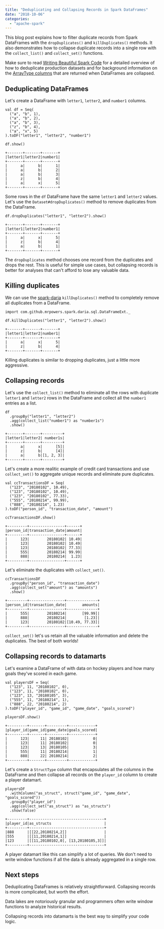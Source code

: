 ```yaml
---
title: "Deduplicating and Collapsing Records in Spark DataFrames"
date: "2018-10-06"
categories: 
  - "apache-spark"
---
```


This blog post explains how to filter duplicate records from Spark DataFrames with the `dropDuplicates()` and `killDuplicates()` methods. It also demonstrates how to collapse duplicate records into a single row with the `collect_list()` and `collect_set()` functions.

Make sure to read [Writing Beautiful Spark Code](https://leanpub.com/beautiful-spark/) for a detailed overview of how to deduplicate production datasets and for background information on the [ArrayType columns](https://mungingdata.com/apache-spark/arraytype-columns/) that are returned when DataFrames are collapsed.

## Deduplicating DataFrames

Let's create a DataFrame with `letter1`, `letter2`, and `number1` columns.

```
val df = Seq(
  ("a", "b", 1),
  ("a", "b", 2),
  ("a", "b", 3),
  ("z", "b", 4),
  ("a", "x", 5)
).toDF("letter1", "letter2", "number1")

df.show()
```

```
+-------+-------+-------+
|letter1|letter2|number1|
+-------+-------+-------+
|      a|      b|      1|
|      a|      b|      2|
|      a|      b|      3|
|      z|      b|      4|
|      a|      x|      5|
+-------+-------+-------+
```

Some rows in the `df` DataFrame have the same `letter1` and `letter2` values. Let's use the `Dataset#dropDuplicates()` method to remove duplicates from the DataFrame.

```
df.dropDuplicates("letter1", "letter2").show()
```

```
+-------+-------+-------+
|letter1|letter2|number1|
+-------+-------+-------+
|      a|      x|      5|
|      z|      b|      4|
|      a|      b|      1|
+-------+-------+-------+
```

The `dropDuplicates` method chooses one record from the duplicates and drops the rest. This is useful for simple use cases, but collapsing records is better for analyses that can't afford to lose any valuable data.

## Killing duplicates

We can use the [spark-daria](https://github.com/MrPowers/spark-daria/) `killDuplicates()` method to completely remove all duplicates from a DataFrame.

```
import com.github.mrpowers.spark.daria.sql.DataFrameExt._

df.killDuplicates("letter1", "letter2").show()
```

```
+-------+-------+-------+
|letter1|letter2|number1|
+-------+-------+-------+
|      a|      x|      5|
|      z|      b|      4|
+-------+-------+-------+
```

Killing duplicates is similar to dropping duplicates, just a little more aggressive.

## Collapsing records

Let's use the `collect_list()` method to eliminate all the rows with duplicate `letter1` and `letter2` rows in the DataFrame and collect all the `number1` entries as a list.

```
df
  .groupBy("letter1", "letter2")
  .agg(collect_list("number1") as "number1s")
  .show()
```

```
+-------+-------+---------+
|letter1|letter2| number1s|
+-------+-------+---------+
|      a|      x|      [5]|
|      z|      b|      [4]|
|      a|      b|[1, 2, 3]|
+-------+-------+---------+
```

Let's create a more realitic example of credit card transactions and use `collect_set()` to aggregate unique records and eliminate pure duplicates.

```
val ccTransactionsDF = Seq(
  ("123", "20180102", 10.49),
  ("123", "20180102", 10.49),
  ("123", "20180102", 77.33),
  ("555", "20180214", 99.99),
  ("888", "20180214", 1.23)
).toDF("person_id", "transaction_date", "amount")

ccTransactionsDF.show()
```

```
+---------+----------------+------+
|person_id|transaction_date|amount|
+---------+----------------+------+
|      123|        20180102| 10.49|
|      123|        20180102| 10.49|
|      123|        20180102| 77.33|
|      555|        20180214| 99.99|
|      888|        20180214|  1.23|
+---------+----------------+------+
```

Let's eliminate the duplicates with `collect_set()`.

```
ccTransactionsDF
  .groupBy("person_id", "transaction_date")
  .agg(collect_set("amount") as "amounts")
  .show()
```

```
+---------+----------------+--------------+
|person_id|transaction_date|       amounts|
+---------+----------------+--------------+
|      555|        20180214|       [99.99]|
|      888|        20180214|        [1.23]|
|      123|        20180102|[10.49, 77.33]|
+---------+----------------+--------------+
```

`collect_set()` let's us retain all the valuable information and delete the duplicates. The best of both worlds!

## Collapsing records to datamarts

Let's examine a DataFrame of with data on hockey players and how many goals they've scored in each game.

```
val playersDF = Seq(
  ("123", 11, "20180102", 0),
  ("123", 11, "20180102", 0),
  ("123", 13, "20180105", 3),
  ("555", 11, "20180214", 1),
  ("888", 22, "20180214", 2)
).toDF("player_id", "game_id", "game_date", "goals_scored")

playersDF.show()
```

```
+---------+-------+---------+------------+
|player_id|game_id|game_date|goals_scored|
+---------+-------+---------+------------+
|      123|     11| 20180102|           0|
|      123|     11| 20180102|           0|
|      123|     13| 20180105|           3|
|      555|     11| 20180214|           1|
|      888|     22| 20180214|           2|
+---------+-------+---------+------------+
```

Let's create a `StructType` column that encapsulates all the columns in the DataFrame and then collapse all records on the `player_id` column to create a player datamart.

```
playersDF
  .withColumn("as_struct", struct("game_id", "game_date", "goals_scored"))
  .groupBy("player_id")
  .agg(collect_set("as_struct") as "as_structs")
  .show(false)
```

```
+---------+----------------------------------+
|player_id|as_structs                        |
+---------+----------------------------------+
|888      |[[22,20180214,2]]                 |
|555      |[[11,20180214,1]]                 |
|123      |[[11,20180102,0], [13,20180105,3]]|
+---------+----------------------------------+
```

A player datamart like this can simplify a lot of queries. We don't need to write window functions if all the data is already aggregated in a single row.

## Next steps

Deduplicating DataFrames is relatively straightforward. Collapsing records is more complicated, but worth the effort.

Data lakes are notoriously granular and programmers often write window functions to analyze historical results.

Collapsing records into datamarts is the best way to simplify your code logic.
